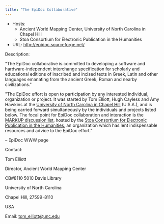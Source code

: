```yaml
---
title: "The EpiDoc Collaborative"
---
```









* Hosts:
	+ Ancient World Mapping Center, University of North Carolina
	 in Chapel Hill
	+ Stoa Consortium for Electronic Publication in the
	 Humanities
* URL:
 <http://epidoc.sourceforge.net/>



Description:


"The EpiDoc collaborative is committed to developing a software and hardware-independent
 interchange specification for scholarly and educational editions of inscribed and
 incised
 texts in Greek, Latin and other languages emanating from the ancient Greek, Roman
 and nearby
 civilizations."


"The EpiDoc effort is open to participation by any interested individual, organization
 or project. It was started by Tom Elliott, Hugh Cayless and Amy Hawkins at the [University of North Carolina in Chapel Hill](http://www.unc.edu/) (U.S.A.),
 and is being carried forward simultaneously by the individuals and projects listed
 below. The focal point for EpiDoc collaboration and interaction is the [MARKUP discussion list](http://lsv.uky.edu/archives/markup.html), hosted by the
 [Stoa Consortium for Electronic Publication in the
 Humanities](http://www.stoa.org/), an organization which has lent indispensable resources and advice to the
 EpiDoc effort."


– EpiDoc WWW page



Contact:
 



Tom Elliott


Director, Ancient World Mapping Center


CB#8110 5010 Davis Library


University of North Carolina


Chapel Hill, 27599-8110


USA


Email:
 [tom\_elliott@unc.edu](mailto:tom_elliott@unc.edu)





